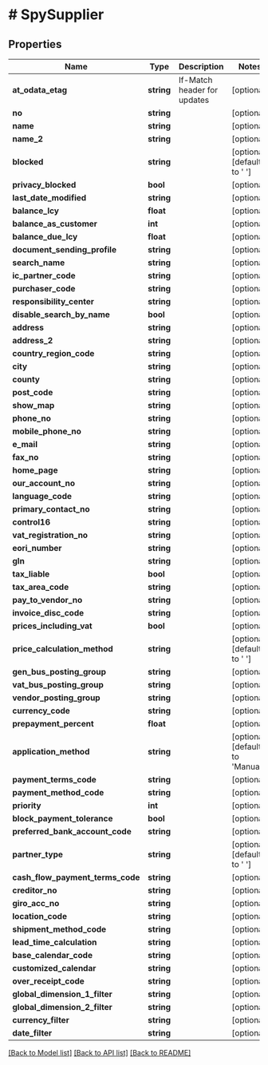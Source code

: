 # # SpySupplier

## Properties

Name | Type | Description | Notes
------------ | ------------- | ------------- | -------------
**at_odata_etag** | **string** | If-Match header for updates | [optional]
**no** | **string** |  | [optional]
**name** | **string** |  | [optional]
**name_2** | **string** |  | [optional]
**blocked** | **string** |  | [optional] [default to ' ']
**privacy_blocked** | **bool** |  | [optional]
**last_date_modified** | **string** |  | [optional]
**balance_lcy** | **float** |  | [optional]
**balance_as_customer** | **int** |  | [optional]
**balance_due_lcy** | **float** |  | [optional]
**document_sending_profile** | **string** |  | [optional]
**search_name** | **string** |  | [optional]
**ic_partner_code** | **string** |  | [optional]
**purchaser_code** | **string** |  | [optional]
**responsibility_center** | **string** |  | [optional]
**disable_search_by_name** | **bool** |  | [optional]
**address** | **string** |  | [optional]
**address_2** | **string** |  | [optional]
**country_region_code** | **string** |  | [optional]
**city** | **string** |  | [optional]
**county** | **string** |  | [optional]
**post_code** | **string** |  | [optional]
**show_map** | **string** |  | [optional]
**phone_no** | **string** |  | [optional]
**mobile_phone_no** | **string** |  | [optional]
**e_mail** | **string** |  | [optional]
**fax_no** | **string** |  | [optional]
**home_page** | **string** |  | [optional]
**our_account_no** | **string** |  | [optional]
**language_code** | **string** |  | [optional]
**primary_contact_no** | **string** |  | [optional]
**control16** | **string** |  | [optional]
**vat_registration_no** | **string** |  | [optional]
**eori_number** | **string** |  | [optional]
**gln** | **string** |  | [optional]
**tax_liable** | **bool** |  | [optional]
**tax_area_code** | **string** |  | [optional]
**pay_to_vendor_no** | **string** |  | [optional]
**invoice_disc_code** | **string** |  | [optional]
**prices_including_vat** | **bool** |  | [optional]
**price_calculation_method** | **string** |  | [optional] [default to ' ']
**gen_bus_posting_group** | **string** |  | [optional]
**vat_bus_posting_group** | **string** |  | [optional]
**vendor_posting_group** | **string** |  | [optional]
**currency_code** | **string** |  | [optional]
**prepayment_percent** | **float** |  | [optional]
**application_method** | **string** |  | [optional] [default to 'Manual']
**payment_terms_code** | **string** |  | [optional]
**payment_method_code** | **string** |  | [optional]
**priority** | **int** |  | [optional]
**block_payment_tolerance** | **bool** |  | [optional]
**preferred_bank_account_code** | **string** |  | [optional]
**partner_type** | **string** |  | [optional] [default to ' ']
**cash_flow_payment_terms_code** | **string** |  | [optional]
**creditor_no** | **string** |  | [optional]
**giro_acc_no** | **string** |  | [optional]
**location_code** | **string** |  | [optional]
**shipment_method_code** | **string** |  | [optional]
**lead_time_calculation** | **string** |  | [optional]
**base_calendar_code** | **string** |  | [optional]
**customized_calendar** | **string** |  | [optional]
**over_receipt_code** | **string** |  | [optional]
**global_dimension_1_filter** | **string** |  | [optional]
**global_dimension_2_filter** | **string** |  | [optional]
**currency_filter** | **string** |  | [optional]
**date_filter** | **string** |  | [optional]

[[Back to Model list]](../../README.md#models) [[Back to API list]](../../README.md#endpoints) [[Back to README]](../../README.md)
